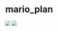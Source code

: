 # mario_plan

<img src="https://user-images.githubusercontent.com/50608342/58190331-3d605300-7cf7-11e9-94a4-6d0a71aadffe.PNG"/>
<img src="https://user-images.githubusercontent.com/50608342/58190336-42bd9d80-7cf7-11e9-9253-83b5c6d35930.PNG"/>
